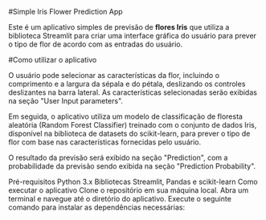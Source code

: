 #Simple Iris Flower Prediction App

Este é um aplicativo simples de previsão de **flores Iris** que utiliza a biblioteca Streamlit para criar uma interface gráfica do usuário para prever o tipo de flor de acordo com as entradas do usuário.

#Como utilizar o aplicativo

O usuário pode selecionar as características da flor, incluindo o comprimento e a largura da sépala e do pétala, deslizando os controles deslizantes na barra lateral. As características selecionadas serão exibidas na seção "User Input parameters".

Em seguida, o aplicativo utiliza um modelo de classificação de floresta aleatória (Random Forest Classifier) treinado com o conjunto de dados Iris, disponível na biblioteca de datasets do scikit-learn, para prever o tipo de flor com base nas características fornecidas pelo usuário.

O resultado da previsão será exibido na seção "Prediction", com a probabilidade da previsão sendo exibida na seção "Prediction Probability".

Pré-requisitos
Python 3.x
Bibliotecas Streamlit, Pandas e scikit-learn
Como executar o aplicativo
Clone o repositório em sua máquina local.
Abra um terminal e navegue até o diretório do aplicativo.
Execute o seguinte comando para instalar as dependências necessárias:

